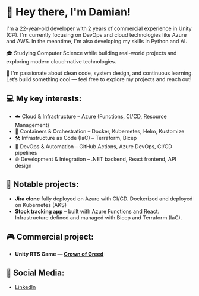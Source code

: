# 👋 Hey there, I'm Damian!

I'm a 22-year-old developer with 2 years of commercial experience in Unity (C#). I'm currently focusing on DevOps and cloud technologies like Azure and AWS. In the meantime, I'm also developing my skills in Python and AI.

🎓 Studying Computer Science while building real-world projects and exploring modern cloud-native technologies.

📌 I'm passionate about clean code, system design, and continuous learning. Let’s build something cool — feel free to explore my projects and reach out!

## 💻 My key interests:
 
- ☁️ Cloud & Infrastructure – Azure (Functions, CI/CD, Resource Management) 
- 🐳 Containers & Orchestration – Docker, Kubernetes, Helm, Kustomize 
- 🛠️ Infrastructure as Code (IaC) – Terraform, Bicep
- 🔄 DevOps & Automation – GitHub Actions, Azure DevOps, CI/CD pipelines
- 🌐 Development & Integration – .NET backend, React frontend, API design

## 🚀 Notable projects:

- **Jira clone** fully deployed on Azure with CI/CD. Dockerized and deployed on Kubernetes (AKS)
- **Stock tracking app** – built with Azure Functions and React. Infrastructure defined and managed with Bicep and Terraform (IaC).
  

## 🎮 Commercial project:

- **Unity RTS Game — [Crown of Greed](https://store.steampowered.com/app/1697870/Crown_of_Greed/)**  

## 🔗 Social Media:
 - [LinkedIn](https://www.linkedin.com/in/damian-gore%C5%84ski-b7bb77334/)
